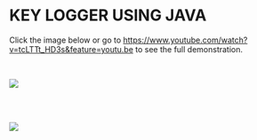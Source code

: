 # KEY LOGGER USING JAVA

Click the image below or go to https://www.youtube.com/watch?v=tcLTTt_HD3s&feature=youtu.be to see the full demonstration.

<br/>

<a href="http://www.youtube.com/watch?feature=player_embedded&v=tcLTTt_HD3s&t=19s
" ><img src="https://user-images.githubusercontent.com/32224413/37732238-68d65ae4-2d6a-11e8-98ab-888ee8700d61.PNG" 
 /></a>
 
 <br/>
<br/>

<a href="http://www.youtube.com/watch?feature=player_embedded&v=tcLTTt_HD3s&t=19s
" ><img src="https://user-images.githubusercontent.com/32224413/37732595-7db30e52-2d6b-11e8-8956-f429ccc7e8d7.PNG" 
 /></a>
